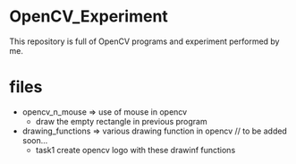# OpenCV_Experiment
This repository is full of OpenCV programs and experiment performed by me.

# files
- opencv_n_mouse => use of mouse in opencv
  - draw the empty rectangle in previous program
- drawing_functions => various drawing function in opencv // to be added soon...
  - task1 create opencv logo with these drawinf functions

